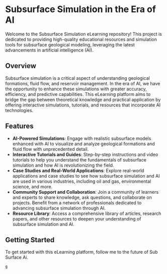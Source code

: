 # Subsurface Simulation in the Era of AI

Welcome to the Subsurface Simulation eLearning repository! This project is dedicated to providing high-quality educational resources and simulation tools for subsurface geological modeling, leveraging the latest advancements in artificial intelligence (AI).

## Overview

Subsurface simulation is a critical aspect of understanding geological formations, fluid flow, and reservoir management. In the era of AI, we have the opportunity to enhance these simulations with greater accuracy, efficiency, and predictive capabilities. This eLearning platform aims to bridge the gap between theoretical knowledge and practical application by offering interactive simulations, tutorials, and resources that incorporate AI technologies.

## Features

- **AI-Powered Simulations**: Engage with realistic subsurface models enhanced with AI to visualize and analyze geological formations and fluid flow with unprecedented detail.
- **Interactive Tutorials and Guides**: Step-by-step instructions and video tutorials to help you understand the fundamentals of subsurface simulation and how AI is revolutionizing the field.
- **Case Studies and Real-World Applications**: Explore real-world applications and case studies to see how subsurface simulation and AI are used in various industries, including oil and gas, environmental science, and more.
- **Community Support and Collaboration**: Join a community of learners and experts to share knowledge, ask questions, and collaborate on projects. Benefit from a network of professionals dedicated to advancing subsurface simulation through AI.
- **Resource Library**: Access a comprehensive library of articles, research papers, and other resources to deepen your understanding of subsurface simulation and AI.

## Getting Started

To get started with this eLearning platform, follow me to the future of Sub Surface Ai.
   ```bash
   g